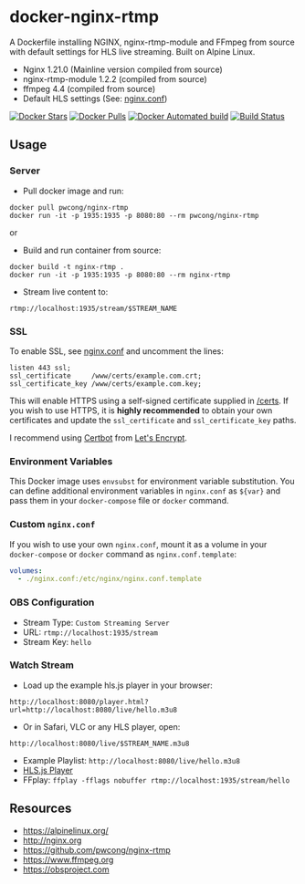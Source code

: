 # docker-nginx-rtmp

A Dockerfile installing NGINX, nginx-rtmp-module and FFmpeg from source with
default settings for HLS live streaming. Built on Alpine Linux.

- Nginx 1.21.0 (Mainline version compiled from source)
- nginx-rtmp-module 1.2.2 (compiled from source)
- ffmpeg 4.4 (compiled from source)
- Default HLS settings (See: [nginx.conf](nginx.conf))

[![Docker Stars](https://img.shields.io/docker/stars/pwcong/nginx-rtmp.svg)](https://hub.docker.com/r/pwcong/nginx-rtmp/)
[![Docker Pulls](https://img.shields.io/docker/pulls/pwcong/nginx-rtmp.svg)](https://hub.docker.com/r/pwcong/nginx-rtmp/)
[![Docker Automated build](https://img.shields.io/docker/automated/pwcong/nginx-rtmp.svg)](https://hub.docker.com/r/pwcong/nginx-rtmp/builds/)
[![Build Status](https://travis-ci.org/alfg/docker-nginx-rtmp.svg?branch=master)](https://travis-ci.org/alfg/docker-nginx-rtmp)

## Usage

### Server

- Pull docker image and run:

```
docker pull pwcong/nginx-rtmp
docker run -it -p 1935:1935 -p 8080:80 --rm pwcong/nginx-rtmp
```

or

- Build and run container from source:

```
docker build -t nginx-rtmp .
docker run -it -p 1935:1935 -p 8080:80 --rm nginx-rtmp
```

- Stream live content to:

```
rtmp://localhost:1935/stream/$STREAM_NAME
```

### SSL

To enable SSL, see [nginx.conf](nginx.conf) and uncomment the lines:

```
listen 443 ssl;
ssl_certificate     /www/certs/example.com.crt;
ssl_certificate_key /www/certs/example.com.key;
```

This will enable HTTPS using a self-signed certificate supplied in [/certs](/certs). If you wish to use HTTPS, it is **highly recommended** to obtain your own certificates and update the `ssl_certificate` and `ssl_certificate_key` paths.

I recommend using [Certbot](https://certbot.eff.org/docs/install.html) from [Let's Encrypt](https://letsencrypt.org).

### Environment Variables

This Docker image uses `envsubst` for environment variable substitution. You can define additional environment variables in `nginx.conf` as `${var}` and pass them in your `docker-compose` file or `docker` command.

### Custom `nginx.conf`

If you wish to use your own `nginx.conf`, mount it as a volume in your `docker-compose` or `docker` command as `nginx.conf.template`:

```yaml
volumes:
  - ./nginx.conf:/etc/nginx/nginx.conf.template
```

### OBS Configuration

- Stream Type: `Custom Streaming Server`
- URL: `rtmp://localhost:1935/stream`
- Stream Key: `hello`

### Watch Stream

- Load up the example hls.js player in your browser:

```
http://localhost:8080/player.html?url=http://localhost:8080/live/hello.m3u8
```

- Or in Safari, VLC or any HLS player, open:

```
http://localhost:8080/live/$STREAM_NAME.m3u8
```

- Example Playlist: `http://localhost:8080/live/hello.m3u8`
- [HLS.js Player](https://hls-js.netlify.app/demo/?src=http%3A%2F%2Flocalhost%3A8080%2Flive%2Fhello.m3u8)
- FFplay: `ffplay -fflags nobuffer rtmp://localhost:1935/stream/hello`

## Resources

- https://alpinelinux.org/
- http://nginx.org
- https://github.com/pwcong/nginx-rtmp
- https://www.ffmpeg.org
- https://obsproject.com
